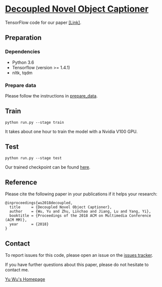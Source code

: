 # [Decoupled Novel Object Captioner](https://arxiv.org/pdf/1804.03803.pdf)

TensorFlow code for our paper [[Link]](https://arxiv.org/pdf/1804.03803.pdf).

## Preparation
### Dependencies
- Python 3.6
- Tensorflow (version >= 1.4.1)
- nltk, tqdm

### Prepare data
Please follow the instructions in [prepare_data](https://github.com/Yu-Wu/Decoupled-Novel-Object-Captioner/tree/master/prepare_data/).

## Train
```shell
python run.py --stage train
```
It takes about one hour to train the model with a Nvidia V100 GPU. 

## Test
```shell
python run.py --stage test
```
Our trained checkpoint can be found [here](https://drive.google.com/file/d/1NNUz7FjLDqIzQt0MCb9wnROmlmUzbPRW/view).


## Reference

Please cite the following paper in your publications if it helps your research:

    @inproceedings{wu2018decoupled,
      title     = {Decoupled Novel Object Captioner},
      author    = {Wu, Yu and Zhu, Linchao and Jiang, Lu and Yang, Yi},
      booktitle = {Proceedings of the 2018 ACM on Multimedia Conference (ACM MM)},
      year      = {2018}
    }


## Contact

To report issues for this code, please open an issue on the [issues tracker](https://github.com/Yu-Wu/Decoupled-Novel-Object-Captioner/issues).

If you have further questions about this paper, please do not hesitate to contact me. 

[Yu Wu's Homepage](https://yu-wu.net)
